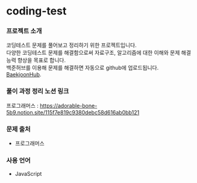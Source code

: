 # coding-test
### 프로젝트 소개
코딩테스트 문제를 풀어보고 정리하기 위한 프로젝트입니다.   
다양한 코딩테스트 문제를 해결함으로써 자료구조, 알고리즘에 대한 이해와 문제 해결 능력 향상을 목표로 합니다.   
백준허브를 이용해 문제를 해결하면 자동으로 github에 업로드됩니다.   
[BaekjoonHub](https://github.com/BaekjoonHub/BaekjoonHub).

### 풀이 과정 정리 노션 링크
프로그래머스 : https://adorable-bone-5b9.notion.site/115f7e819c9380debc58d616ab0bb121

### 문제 출처
- 프로그래머스

### 사용 언어
- JavaScript

